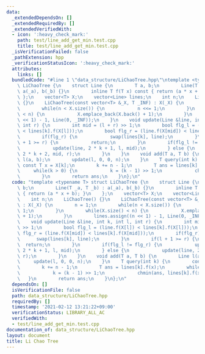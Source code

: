 ```yaml
---
data:
  _extendedDependsOn: []
  _extendedRequiredBy: []
  _extendedVerifiedWith:
  - icon: ':heavy_check_mark:'
    path: test/line_add_get_min.test.cpp
    title: test/line_add_get_min.test.cpp
  _isVerificationFailed: false
  _pathExtension: hpp
  _verificationStatusIcon: ':heavy_check_mark:'
  attributes:
    links: []
  bundledCode: "#line 1 \"data_structure/LiChaoTree.hpp\"\ntemplate <typename T> struct\
    \ LiChaoTree {\n    struct Line {\n        T a, b;\n        Line(T _a, T _b) :\
    \ a(_a), b(_b) {}\n        inline T f(T x) const { return (a * x + b); }\n   \
    \ };\n    vector<T> X;\n    vector<Line> lines;\n    int n;\n    LiChaoTree()\
    \ {}\n    LiChaoTree(const vector<T> &_X, T _INF) : X(_X) {\n        n = 1;\n\
    \        while(n < X.size()) {\n            n <<= 1;\n        }\n        while(X.size()\
    \ < n) {\n            X.emplace_back(X.back() + 1);\n        }\n        lines.assign((n\
    \ << 1) - 1, Line(0, _INF));\n    }\n    void update(Line &line, int k, int l,\
    \ int r) {\n        int mid = (l + r) >> 1;\n        bool flg_l = (line.f(X[l])\
    \ < lines[k].f(X[l]));\n        bool flg_r = (line.f(X[mid]) < lines[k].f(X[mid]));\n\
    \        if(flg_r) {\n            swap(lines[k], line);\n        }\n        if(l\
    \ + 1 >= r) {\n            return;\n        }\n        if(flg_l != flg_r) {\n\
    \            update(line, 2 * k + 1, l, mid);\n        } else {\n            update(line,\
    \ 2 * k + 2, mid, r);\n        }\n    }\n    void add(T a, T b) {\n        Line\
    \ l(a, b);\n        update(l, 0, 0, n);\n    }\n    T query(int k) {\n       \
    \ const T x = X[k];\n        k += n - 1;\n        T ans = lines[k].f(x);\n   \
    \     while(k > 0) {\n            k = (k - 1) >> 1;\n            chmin(ans, lines[k].f(x));\n\
    \        }\n        return ans;\n    }\n};\n"
  code: "template <typename T> struct LiChaoTree {\n    struct Line {\n        T a,\
    \ b;\n        Line(T _a, T _b) : a(_a), b(_b) {}\n        inline T f(T x) const\
    \ { return (a * x + b); }\n    };\n    vector<T> X;\n    vector<Line> lines;\n\
    \    int n;\n    LiChaoTree() {}\n    LiChaoTree(const vector<T> &_X, T _INF)\
    \ : X(_X) {\n        n = 1;\n        while(n < X.size()) {\n            n <<=\
    \ 1;\n        }\n        while(X.size() < n) {\n            X.emplace_back(X.back()\
    \ + 1);\n        }\n        lines.assign((n << 1) - 1, Line(0, _INF));\n    }\n\
    \    void update(Line &line, int k, int l, int r) {\n        int mid = (l + r)\
    \ >> 1;\n        bool flg_l = (line.f(X[l]) < lines[k].f(X[l]));\n        bool\
    \ flg_r = (line.f(X[mid]) < lines[k].f(X[mid]));\n        if(flg_r) {\n      \
    \      swap(lines[k], line);\n        }\n        if(l + 1 >= r) {\n          \
    \  return;\n        }\n        if(flg_l != flg_r) {\n            update(line,\
    \ 2 * k + 1, l, mid);\n        } else {\n            update(line, 2 * k + 2, mid,\
    \ r);\n        }\n    }\n    void add(T a, T b) {\n        Line l(a, b);\n   \
    \     update(l, 0, 0, n);\n    }\n    T query(int k) {\n        const T x = X[k];\n\
    \        k += n - 1;\n        T ans = lines[k].f(x);\n        while(k > 0) {\n\
    \            k = (k - 1) >> 1;\n            chmin(ans, lines[k].f(x));\n     \
    \   }\n        return ans;\n    }\n};\n"
  dependsOn: []
  isVerificationFile: false
  path: data_structure/LiChaoTree.hpp
  requiredBy: []
  timestamp: '2021-02-12 13:21:22+09:00'
  verificationStatus: LIBRARY_ALL_AC
  verifiedWith:
  - test/line_add_get_min.test.cpp
documentation_of: data_structure/LiChaoTree.hpp
layout: document
title: Li Chao Tree
---
```

